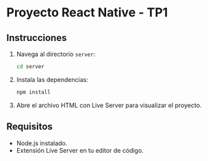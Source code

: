 # Proyecto React Native - TP1

## Instrucciones

1. Navega al directorio `server`:

   ```bash
   cd server
   ```

2. Instala las dependencias:

   ```bash
   npm install
   ```

3. Abre el archivo HTML con Live Server para visualizar el proyecto.

## Requisitos

- Node.js instalado.
- Extensión Live Server en tu editor de código.
